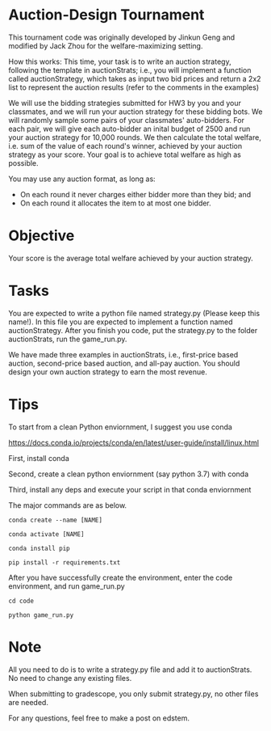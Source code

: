# Auction-Design Tournament

This tournament code was originally developed by Jinkun Geng and modified by Jack Zhou for the welfare-maximizing setting.


How this works:
This time, your task is to write an auction strategy, following the template in auctionStrats; i.e., you will implement a function called auctionStrategy, which takes as input two bid prices and return a 2x2 list to represent the auction results (refer to the comments in the examples)

We will use the bidding strategies submitted for HW3 by you and your classmates, and we will run your auction strategy for these bidding bots. We will randomly sample some pairs of your classmates' auto-bidders. For each pair, we will give each auto-bidder an inital budget of 2500 and run your auction strategy for 10,000 rounds. We then calculate the total welfare, i.e. sum of the value of each round's winner, achieved by your auction strategy as your score. Your goal is to achieve total welfare as high as possible. 

You may use any auction format, as long as:
* On each round it never charges either bidder more than they bid; and
* On each round it allocates the item to at most one bidder.



# Objective
Your score is the average total welfare achieved by your auction strategy. 



# Tasks
You are expected to write a python file named strategy.py (Please keep this name!). In this file you are expected to implement a function named auctionStrategy. After you finish you code, put the strategy.py to the folder auctionStrats, run the game_run.py.


We have made three examples in auctionStrats, i.e., first-price based auction, second-price based auction, and all-pay auction. You should design your own auction strategy to earn the most revenue. 



# Tips

To start from a clean Python enviornment, I suggest you use conda 

https://docs.conda.io/projects/conda/en/latest/user-guide/install/linux.html

First, install conda

Second, create a clean python enviornment (say python 3.7) with conda

Third, install any deps and execute your script in that conda enviornment 

The major commands are as below. 

```
conda create --name [NAME]

conda activate [NAME]

conda install pip

pip install -r requirements.txt
```

After you have successfully create the environment, enter the code environment, and run game_run.py

```
cd code 

python game_run.py
```


# Note

All you need to do is to write a strategy.py file and add it to auctionStrats. No need to change any existing files.

When submitting to gradescope, you only submit strategy.py, no other files are needed.

For any questions, feel free to make a post on edstem.
